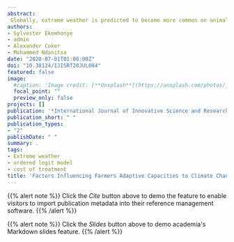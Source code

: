 ```yaml
---
abstract:
 Globally, extreme weather is predicted to become more common on animals, plants and crops, which are all expected to be badly affected. In Nigeria, the effects of climate change are expected not to stop at just affecting the agricultural production, it will surely affect the lives and overall development of the country. This study factors influencing farmers' adaptive capacities to climate change in Edo and Kogi states. Descriptive statistics and ordered logit model were the analytical tools used. Results of the analyses reveal that gender, types of accommodation changes, sanitation, visit to hospital, amount spent on treatment, education and irrigation were the major factors influencing adaptation capacity to climate change in the study. The study recommends that Policy makers should provide basic amenities for respondents residing along river Niger communities, such as health care Centre's, markets, as well as access to farm land, to reduce challenges of income spent on travelling distance by respondents.
authors:
- Sylvester Ekemhonye
- admin
- Alexander Coker
- Mohammed Ndanitsa
date: "2020-07-01T01:00:00Z"
doi: "10.38124/IJISRT20JUL004"
featured: false
image:
  #caption: 'Image credit: [**Unsplash**](https://unsplash.com/photos/jdD8gXaTZsc)'
  focal_point: ""
  preview_only: false
projects: []
publication: '*International Journal of Innovative Science and Research Technology 5(7)*:475-479'
publication_short: " "
publication_types:
- "2"
publishDate: " "
summary: .
tags:
- Extreme weather
- ordered logit model
- cost of treatment
title: 'Factors Influencing Farmers Adaptive Capacities to Climate Change Alone River Niger communities in Edo and Kogi States, Nigeria'
---
```

{{% alert note %}}
Click the *Cite* button above to demo the feature to enable visitors to import publication metadata into their reference management software.
{{% /alert %}}

{{% alert note %}}
Click the *Slides* button above to demo academia's Markdown slides feature.
{{% /alert %}}
